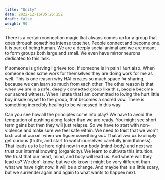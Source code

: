 ```yaml
---
title: "Unity"
date: 2022-12-16T05:26:15Z
draft: false
weight: 90
---
```

There is a certain connection magic that always comes up for a group that goes through something intense together. People connect and become one. It is part of being human. We are a deeply social animal and we are meant to form groups both large and small. We even have mirror neurons dedicated to this task.

If someone is grieving I grieve too. If someone is in pain I hurt also. When someone does some work for themselves they are doing work for me as well.
This is one reason why HAI creates so much space for sharing, because we can learn so much from each other. The other reason is that when we are in a safe, deeply connected group like this, people become our sacred witness. When I state that I am committed to loving the hurt little boy inside myself to the group, that becomes a sacred vow. There is something incredibly healing to be witnessed in this way.

Can you see how all the principles come into play? We have to avoid the temptation of pushing along faster than we are ready. You might see short term gains but then they will just relapse. So we have to start with non-violence and make sure we feel safe within. We need to trust that we won't lash out at ourself when we figure something out. That allows us to simply get curious (truth), and start to watch ourselves carefully (mindfulness). That leads us to be here right now in our body (mind-body) and next we trust our internal knowing (organicity). We learn to cultivate this intuition. We trust that our heart, mind, and body will lead us. And where will they lead us? We don't know, but we do know it might be very different than what we have right now. It will be a change. And maybe that is a little scary, but we surrender again and again to what wants to happen next.